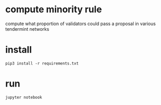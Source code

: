 # compute minority rule

compute what proportion of validators could pass a proposal in various tendermint networks

# install

```
pip3 install -r requirements.txt
```

# run

`jupyter notebook`
